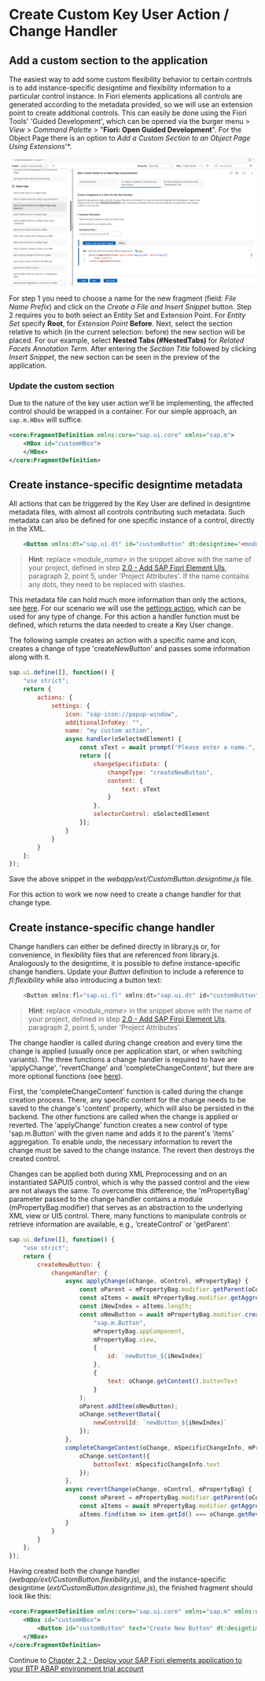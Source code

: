 # Create Custom Key User Action / Change Handler

## Add a custom section to the application

The easiest way to add some custom flexibility behavior to certain controls is to add instance-specific designtime and flexibility information to a particular control instance. In Fiori elements applications all controls are generated according to the metadata provided, so we will use an extension point to create additional controls. This can easily be done using the Fiori Tools' 'Guided Development', which can be opened via the burger menu > *View* > *Command Palette* > "**Fiori: Open Guided Development**". For the Object Page there is an option to *Add a Custom Section to an Object Page Using Extensions*'*.

![Add Custom Section Generator](img/AddCustomSection.png)

For step 1 you need to choose a name for the new fragment (field: *File Name Prefix*) and click on the *Create a File and Insert Snippet* button. Step 2 requires you to both select an Entity Set and Extension Point. For _Entity Set_ specify **Root**, for _Extension Point_ **Before**. Next, select the section relative to which (in the current selection: before) the new section will be placed. For our example, select **Nested Tabs (#NestedTabs)** for _Related Facets Annotation Term_. After entering the _Section Title_ followed by clicking _Insert Snippet_, the new section can be seen in the preview of the application.

### Update the custom section

Due to the nature of the key user action we'll be implementing, the affected control should be wrapped in a container. For our simple approach, an `sap.m.HBox` will suffice.

```xml
<core:FragmentDefinition xmlns:core="sap.ui.core" xmlns="sap.m">
	<HBox id="customHBox">
	</HBox>
</core:FragmentDefinition>
```

## Create instance-specific designtime metadata

All actions that can be triggered by the Key User are defined in designtime metadata files, with almost all controls contributing such metadata. Such metadata can also be defined for one specific instance of a control, directly in the XML.

```XML
	<Button xmlns:dt="sap.ui.dt" id="customButton" dt:designtime="<module_name>/ext/CustomButton.designtime" />
```

> **Hint**: replace _<module_name>_ in the snippet above with the name of your project, defined in step [2.0 - Add SAP Fiori Element UIs](/chapters/2.0-add-fiori-elements-ui), paragraph 2, point 5, under 'Project Attributes'. If the name contains any dots, they need to be replaced with slashes.

This metadata file can hold much more information than only the actions, see [here](https://ui5.sap.com/#/topic/5866a476fa4445ec953181354b383097). For our scenario we will use the [settings action](https://ui5.sap.com/#/topic/5483068f017049339e6a9e25f89f7074), which can be used for any type of change. For this action a handler function must be defined, which returns the data needed to create a Key User change.

The following sample creates an action with a specific name and icon, creates a change of type 'createNewButton' and passes some information along with it.

```js
sap.ui.define([], function() {
	"use strict";
	return {
		actions: {
			settings: {
				icon: "sap-icon://popup-window",
				additionalInfoKey: "",
				name: "my custom action",
				async handler(oSelectedElement) {
					const sText = await prompt("Please enter a name.", "");
					return [{
						changeSpecificData: {
							changeType: "createNewButton",
							content: {
								text: sText
							}
						},
						selectorControl: oSelectedElement
					}];
				}
			}
		}
	};
});
```

Save the above snippet in the *webapp/ext/CustomButton.designtime.js* file.

For this action to work we now need to create a change handler for that change type.

## Create instance-specific change handler

Change handlers can either be defined directly in library.js or, for convenience, in flexibility files that are referenced from library.js. Analogously to the designtime, it is possible to define instance-specific change handlers. Update your _Button_ definition to include a reference to _fl:flexibility_ while also introducing a button text:

```js
	<Button xmlns:fl="sap.ui.fl" xmlns:dt="sap.ui.dt" id="customButton" text="Create New Button" dt:designtime="<module_name>/ext/CustomButton.designtime" fl:flexibility="<module_name>/ext/CustomButton.flexibility" />
```

> **Hint**: replace _<module_name>_ in the snippet above with the name of your project, defined in step [2.0 - Add SAP Firoi Element UIs](/chapters/2.0-add-fiori-elements-ui), paragraph 2, point 5, under 'Project Attributes'.

The change handler is called during change creation and every time the change is applied (usually once per application start, or when switching variants). The three functions a change handler is required to have are 'applyChange', 'revertChange' and 'completeChangeContent', but there are more optional functions (see [here](https://ui5.sap.com/#/topic/6a346a293c724bd4bc33f0df92706008)).

First, the 'completeChangeContent' function is called during the change creation process. There, any specific content for the change needs to be saved to the change's 'content' property, which will also be persisted in the backend. The other functions are called when the change is applied or reverted. The 'applyChange' function creates a new control of type 'sap.m.Button' with the given name and adds it to the parent's 'items' aggregation. To enable _undo_, the necessary information to revert the change must be saved to the change instance. The revert then destroys the created control.

Changes can be applied both during XML Preprocessing and on an instantiated SAPUI5 control, which is why the passed control and the view are not always the same. To overcome this difference, the 'mPropertyBag' parameter passed to the change handler contains a module (mPropertyBag.modifier) that serves as an abstraction to the underlying XML view or UI5 control. There, many functions to manipulate controls or retrieve information are available, e.g., ‘createControl' or 'getParent'.


```js
sap.ui.define([], function() {
	"use strict";
	return {
		createNewButton: {
			changeHandler: {
				async applyChange(oChange, oControl, mPropertyBag) {
					const oParent = mPropertyBag.modifier.getParent(oControl);
					const aItems = await mPropertyBag.modifier.getAggregation(oParent, "items");
					const iNewIndex = aItems.length;
					const oNewButton = await mPropertyBag.modifier.createControl(
						"sap.m.Button",
						mPropertyBag.appComponent,
						mPropertyBag.view,
						{
							id: `newButton_${iNewIndex}`
						},
						{
							text: oChange.getContent().buttonText
						}
					);
					oParent.addItem(oNewButton);
					oChange.setRevertData({
						newControlId: `newButton_${iNewIndex}`
					});
				},
				completeChangeContent(oChange, mSpecificChangeInfo, mPropertyBag) {
					oChange.setContent({
						buttonText: mSpecificChangeInfo.text
					});
				},
				async revertChange(oChange, oControl, mPropertyBag) {
					const oParent = mPropertyBag.modifier.getParent(oControl);
					const aItems = await mPropertyBag.modifier.getAggregation(oParent, "items");
					aItems.find(item => item.getId() === oChange.getRevertData().newControlId).destroy();
				}
			}
		}
	};
});
```

Having created both the change handler (_webapp/ext/CustomButton.flexibility.js_), and the instance-specific designtime (_ext/CustomButton.designtime.js_), the finished fragment should look like this:

```xml
<core:FragmentDefinition xmlns:core="sap.ui.core" xmlns="sap.m" xmlns:dt="sap.ui.dt" xmlns:fl="sap.ui.fl">
	<HBox id="customHBox">
		<Button id="customButton" text="Create New Button" dt:designtime="<module_name>/ext/CustomButton.designtime" fl:flexibility="<module_name>/ext/CustomButton.flexibility" />
	</HBox>
</core:FragmentDefinition>
```

Continue to [Chapter 2.2 - Deploy your SAP Fiori elements application to your BTP ABAP environment trial account](/chapters/2.2-deploy-app)
